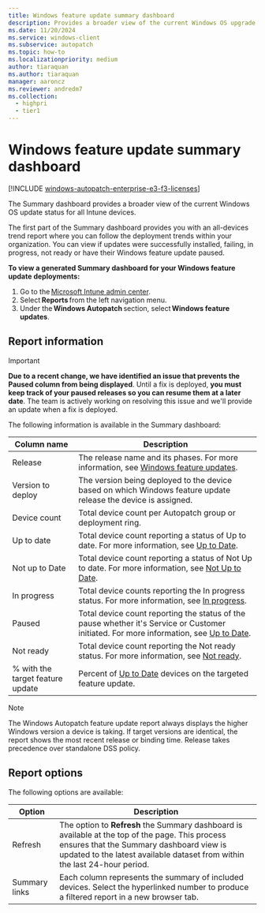 ```yaml
---
title: Windows feature update summary dashboard
description: Provides a broader view of the current Windows OS upgrade status for all Intune devices.
ms.date: 11/20/2024
ms.service: windows-client
ms.subservice: autopatch
ms.topic: how-to
ms.localizationpriority: medium
author: tiaraquan
ms.author: tiaraquan
manager: aaroncz
ms.reviewer: andredm7
ms.collection:
  - highpri
  - tier1
---
```


# Windows feature update summary dashboard

[!INCLUDE [windows-autopatch-enterprise-e3-f3-licenses](../includes/windows-autopatch-enterprise-e3-f3-licenses.md)]

The Summary dashboard provides a broader view of the current Windows OS update status for all Intune devices.

The first part of the Summary dashboard provides you with an all-devices trend report where you can follow the deployment trends within your organization. You can view if updates were successfully installed, failing, in progress, not ready or have their Windows feature update paused.

**To view a generated Summary dashboard for your Windows feature update deployments:**

1. Go to the [Microsoft Intune admin center](https://go.microsoft.com/fwlink/?linkid=2109431).
1. Select **Reports** from the left navigation menu.
1. Under the **Windows Autopatch** section, select **Windows feature updates**.

## Report information

> [!IMPORTANT]
> **Due to a recent change, we have identified an issue that prevents the Paused column from being displayed**. Until a fix is deployed, **you must keep track of your paused releases so you can resume them at a later date**. The team is actively working on resolving this issue and we'll provide an update when a fix is deployed.

The following information is available in the Summary dashboard:

| Column name | Description |
| ----- | ----- |
| Release | The release name and its phases. For more information, see [Windows feature updates](../operate/windows-autopatch-groups-windows-feature-update-overview.md). |
| Version to deploy | The version being deployed to the device based on which Windows feature update release the device is assigned. |
| Device count | Total device count per Autopatch group or deployment ring. |
| Up to date | Total device count reporting a status of Up to date. For more information, see [Up to Date](../operate/windows-autopatch-groups-windows-quality-and-feature-update-reports-overview.md#up-to-date-devices). |
| Not up to Date | Total device count reporting a status of Not Up to date. For more information, see [Not Up to Date](../operate/windows-autopatch-groups-windows-quality-and-feature-update-reports-overview.md#not-up-to-date-devices). |
| In progress | Total device counts reporting the In progress status. For more information, see [In progress](../operate/windows-autopatch-groups-windows-quality-and-feature-update-reports-overview.md#up-to-date-sub-statuses). |
| Paused | Total device count reporting the status of the pause whether it's Service or Customer initiated. For more information, see [Up to Date](../operate/windows-autopatch-groups-windows-quality-and-feature-update-reports-overview.md#up-to-date-devices). |
| Not ready | Total device count reporting the Not ready status. For more information, see [Not ready](../operate/windows-autopatch-groups-windows-quality-and-feature-update-reports-overview.md#not-up-to-date-devices). |
| % with the target feature update | Percent of [Up to Date](../operate/windows-autopatch-groups-windows-quality-and-feature-update-reports-overview.md#up-to-date-devices) devices on the targeted feature update. |

> [!NOTE]
> The Windows Autopatch feature update report always displays the higher Windows version a device is taking. If target versions are identical, the report shows the most recent release or binding time. Release takes precedence over standalone DSS policy.<!-- MAXADO-9618138 -->

## Report options

The following options are available:

| Option | Description |
| ----- | ----- |
| Refresh | The option to **Refresh** the Summary dashboard is available at the top of the page. This process ensures that the Summary dashboard view is updated to the latest available dataset from within the last 24-hour period. |
| Summary links | Each column represents the summary of included devices. Select the hyperlinked number to produce a filtered report in a new browser tab. |
